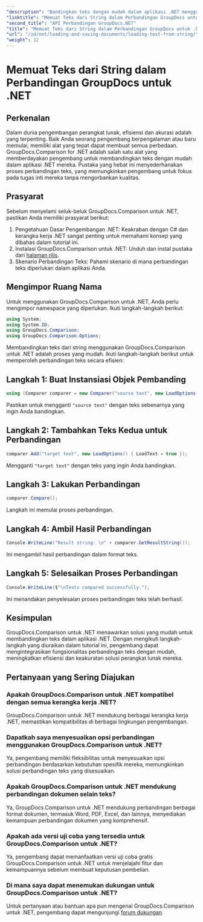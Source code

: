 ```yaml
---
"description": "Bandingkan teks dengan mudah dalam aplikasi .NET menggunakan pustaka GroupDocs.Comparison. Tingkatkan efisiensi dan akurasi dengan integrasi yang lancar."
"linktitle": "Memuat Teks dari String dalam Perbandingan GroupDocs untuk .NET"
"second_title": "API Perbandingan GroupDocs.NET"
"title": "Memuat Teks dari String dalam Perbandingan GroupDocs untuk .NET"
"url": "/id/net/loading-and-saving-documents/loading-text-from-string/"
"weight": 12
---
```


# Memuat Teks dari String dalam Perbandingan GroupDocs untuk .NET

## Perkenalan
Dalam dunia pengembangan perangkat lunak, efisiensi dan akurasi adalah yang terpenting. Baik Anda seorang pengembang berpengalaman atau baru memulai, memiliki alat yang tepat dapat membuat semua perbedaan. GroupDocs.Comparison for .NET adalah salah satu alat yang memberdayakan pengembang untuk membandingkan teks dengan mudah dalam aplikasi .NET mereka. Pustaka yang hebat ini menyederhanakan proses perbandingan teks, yang memungkinkan pengembang untuk fokus pada tugas inti mereka tanpa mengorbankan kualitas.
## Prasyarat
Sebelum menyelami seluk-beluk GroupDocs.Comparison untuk .NET, pastikan Anda memiliki prasyarat berikut:
1. Pengetahuan Dasar Pengembangan .NET: Keakraban dengan C# dan kerangka kerja .NET sangat penting untuk memahami konsep yang dibahas dalam tutorial ini.
2. Instalasi GroupDocs.Comparison untuk .NET: Unduh dan instal pustaka dari [halaman rilis](https://releases.groupdocs.com/comparison/net/).
3. Skenario Perbandingan Teks: Pahami skenario di mana perbandingan teks diperlukan dalam aplikasi Anda.

## Mengimpor Ruang Nama
Untuk menggunakan GroupDocs.Comparison untuk .NET, Anda perlu mengimpor namespace yang diperlukan. Ikuti langkah-langkah berikut:

```csharp
using System;
using System.IO;
using GroupDocs.Comparison;
using GroupDocs.Comparison.Options;
```
Membandingkan teks dari string menggunakan GroupDocs.Comparison untuk .NET adalah proses yang mudah. Ikuti langkah-langkah berikut untuk memperoleh perbandingan teks secara efisien:
## Langkah 1: Buat Instansiasi Objek Pembanding
```csharp
using (Comparer comparer = new Comparer("source text", new LoadOptions() { LoadText = true }))
```
Pastikan untuk mengganti `"source text"` dengan teks sebenarnya yang ingin Anda bandingkan.
## Langkah 2: Tambahkan Teks Kedua untuk Perbandingan
```csharp
comparer.Add("target text", new LoadOptions() { LoadText = true });
```
Mengganti `"target text"` dengan teks yang ingin Anda bandingkan.
## Langkah 3: Lakukan Perbandingan
```csharp
comparer.Compare();
```
Langkah ini memulai proses perbandingan.
## Langkah 4: Ambil Hasil Perbandingan
```csharp
Console.WriteLine("Result string: \n" + comparer.GetResultString());
```
Ini mengambil hasil perbandingan dalam format teks.
## Langkah 5: Selesaikan Proses Perbandingan
```csharp
Console.WriteLine($"\nTexts compared successfully.");
```
Ini menandakan penyelesaian proses perbandingan teks telah berhasil.

## Kesimpulan
GroupDocs.Comparison untuk .NET menawarkan solusi yang mudah untuk membandingkan teks dalam aplikasi .NET. Dengan mengikuti langkah-langkah yang diuraikan dalam tutorial ini, pengembang dapat mengintegrasikan fungsionalitas perbandingan teks dengan mudah, meningkatkan efisiensi dan keakuratan solusi perangkat lunak mereka.
## Pertanyaan yang Sering Diajukan
### Apakah GroupDocs.Comparison untuk .NET kompatibel dengan semua kerangka kerja .NET?
GroupDocs.Comparison untuk .NET mendukung berbagai kerangka kerja .NET, memastikan kompatibilitas di berbagai lingkungan pengembangan.
### Dapatkah saya menyesuaikan opsi perbandingan menggunakan GroupDocs.Comparison untuk .NET?
Ya, pengembang memiliki fleksibilitas untuk menyesuaikan opsi perbandingan berdasarkan kebutuhan spesifik mereka, memungkinkan solusi perbandingan teks yang disesuaikan.
### Apakah GroupDocs.Comparison untuk .NET mendukung perbandingan dokumen selain teks?
Ya, GroupDocs.Comparison untuk .NET mendukung perbandingan berbagai format dokumen, termasuk Word, PDF, Excel, dan lainnya, menyediakan kemampuan perbandingan dokumen yang komprehensif.
### Apakah ada versi uji coba yang tersedia untuk GroupDocs.Comparison untuk .NET?
Ya, pengembang dapat memanfaatkan versi uji coba gratis GroupDocs.Comparison untuk .NET untuk menjelajahi fitur dan kemampuannya sebelum membuat keputusan pembelian.
### Di mana saya dapat menemukan dukungan untuk GroupDocs.Comparison untuk .NET?
Untuk pertanyaan atau bantuan apa pun mengenai GroupDocs.Comparison untuk .NET, pengembang dapat mengunjungi [forum dukungan](https://forum.groupdocs.com/c/comparison/12).